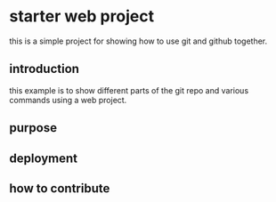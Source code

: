 # starter web project

this is a simple project for showing how to use git and github together.

## introduction

this example is to show different parts of the git repo and various commands using a web project.

## purpose

## deployment

## how to contribute
